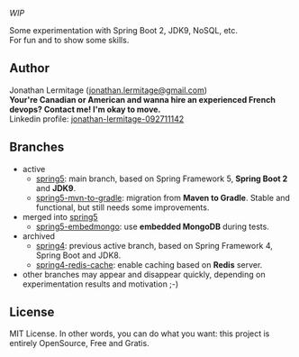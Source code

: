 *WIP*

Some experimentation with Spring Boot 2, JDK9, NoSQL, etc.    
For fun and to show some skills.

## Author

Jonathan Lermitage (<jonathan.lermitage@gmail.com>)  
**Your're Canadian or American and wanna hire an experienced French devops? Contact me! I'm okay to move.**  
Linkedin profile: [jonathan-lermitage-092711142](https://www.linkedin.com/in/jonathan-lermitage-092711142/)

## Branches

* active
  * [spring5](https://github.com/jonathanlermitage/manon/tree/spring5): main branch, based on Spring Framework 5, **Spring Boot 2** and **JDK9**.
  * [spring5-mvn-to-gradle](https://github.com/jonathanlermitage/manon/tree/spring5-mvn-to-gradle): migration from **Maven to Gradle**. Stable and functional, but still needs some improvements.
* merged into [spring5](https://github.com/jonathanlermitage/manon/tree/spring5)
  * [spring5-embedmongo](https://github.com/jonathanlermitage/manon/tree/spring5-embedmongo): use **embedded MongoDB** during tests.
* archived
  * [spring4](https://github.com/jonathanlermitage/manon/tree/spring4): previous active branch, based on Spring Framework 4, Spring Boot and JDK8.
  * [spring4-redis-cache](https://github.com/jonathanlermitage/manon/tree/spring4-redis-cache): enable caching based on **Redis** server.
* other branches may appear and disappear quickly, depending on experimentation results and motivation ;-)

## License

MIT License. In other words, you can do what you want: this project is entirely OpenSource, Free and Gratis.
